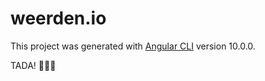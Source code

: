# weerden.io

This project was generated with [Angular CLI](https://github.com/angular/angular-cli) version 10.0.0.

TADA! 🎉🎉🎉
